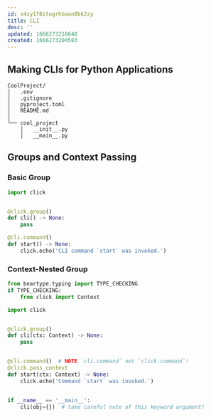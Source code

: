 ```yaml
---
id: x4zy1f8itogrhbaun0bk2zy
title: CLI
desc: ''
updated: 1666273216648
created: 1666273204583
---
```


## Making CLIs for Python Applications

```
CoolProject/
│   .env
│   .gitignore
│   pyproject.toml
│   README.md
│
└── cool_project
    │   __init__.py
    │   __main__.py
```


## Groups and Context Passing

### Basic Group

```python
import click


@click.group()
def cli() -> None:
    pass

@cli.command()
def start() -> None:
    click.echo('CLI command `start` was invoked.')
```

### Context-Nested Group

```python
from beartype.typing import TYPE_CHECKING
if TYPE_CHECKING:
    from click import Context

import click


@click.group()
def cli(ctx: Context) -> None:
    pass


@cli.command()  # NOTE `cli.command` not `click.command`!
@click.pass_context
def start(ctx: Context) -> None:
    click.echo('Command `start` was invoked.')


if __name__ == '__main__':
    cli(obj={})  # take careful note of this keyword argument!

```
